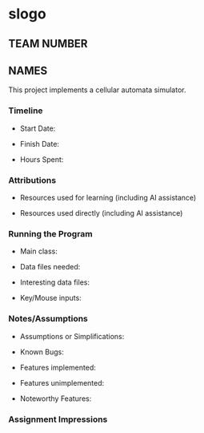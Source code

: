 # slogo

## TEAM NUMBER

## NAMES

This project implements a cellular automata simulator.

### Timeline

* Start Date:

* Finish Date:

* Hours Spent:

### Attributions

* Resources used for learning (including AI assistance)

* Resources used directly (including AI assistance)

### Running the Program

* Main class:

* Data files needed:

* Interesting data files:

* Key/Mouse inputs:

### Notes/Assumptions

* Assumptions or Simplifications:

* Known Bugs:

* Features implemented:

* Features unimplemented:

* Noteworthy Features:

### Assignment Impressions


